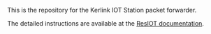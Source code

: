 This is the repository for the Kerlink IOT Station packet forwarder.

The detailed instructions are available at the [ResIOT documentation](http://docs.resiot.io/Kerlink_iot_guide/).